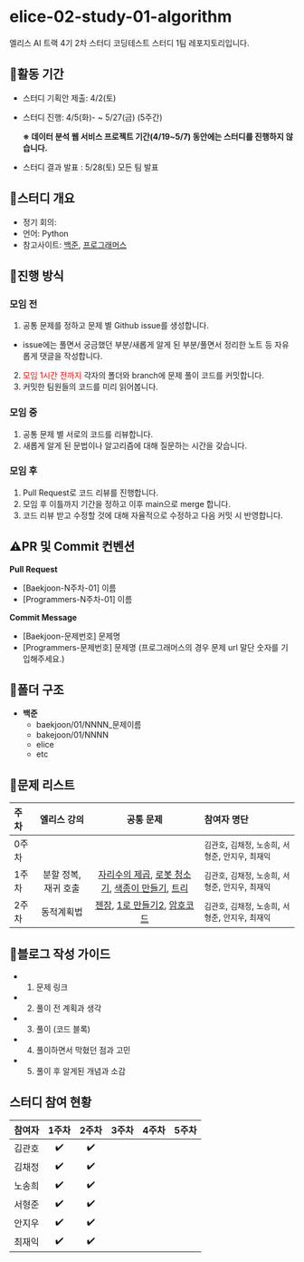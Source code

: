 # elice-02-study-01-algorithm
엘리스 AI 트랙 4기 2차 스터디 코딩테스트 스터디 1팀 레포지토리입니다.

## 🔶활동 기간
- 스터디 기획안 제출: 4/2(토)
- 스터디 진행: 4/5(화)- ~ 5/27(금) (5주간)
  
  **※ 데이터 분석 웹 서비스 프로젝트 기간(4/19~5/7) 동안에는 스터디를 진행하지 않습니다.**  

- 스터디 결과 발표 : 5/28(토) 모든 팀 발표

## 🔶스터디 개요
- 정기 회의:
- 언어: Python
- 참고사이트: [백준](https://www.acmicpc.net/), [프로그래머스](https://programmers.co.kr/)


## 🔶진행 방식

### 모임 전
1. 공통 문제를 정하고 문제 별 Github issue를 생성합니다.
  - issue에는 풀면서 궁금했던 부분/새롭게 알게 된 부분/풀면서 정리한 노트 등 자유롭게 댓글을 작성합니다. 
2. <span style="color:red">모임 1시간 전까지</span> 각자의 폴더와 branch에 문제 풀이 코드를 커밋합니다.
3. 커밋한 팀원들의 코드를 미리 읽어봅니다.

### 모임 중
1. 공통 문제 별 서로의 코드를 리뷰합니다.
2. 새롭게 알게 된 문법이나 알고리즘에 대해 질문하는 시간을 갖습니다.

### 모임 후 
1. Pull Request로 코드 리뷰를 진행합니다.
2. 모임 후 이틀까지 기간을 정하고 이후 main으로 merge 합니다.
3. 코드 리뷰 받고 수정할 것에 대해 자율적으로 수정하고 다음 커밋 시 반영합니다.

## ⚠️PR 및 Commit 컨벤션
**Pull Request**
- [Baekjoon-N주차-01] 이름
- [Programmers-N주차-01] 이름

**Commit Message**
- [Baekjoon-문제번호] 문제명
- [Programmers-문제번호] 문제명
(프로그래머스의 경우 문제 url 말단 숫자를 기입해주세요.)

## 📂폴더 구조
- **백준**
  - baekjoon/01/NNNN_문제이름
  - bakejoon/01/NNNN
  - elice
  - etc


## 📑문제 리스트
| 주차 | 엘리스 강의 | 공통 문제 | 참여자 명단 |
|:------|:--------:|:-----------:|:------------|
|0주차|||`김관호`, `김채정`, `노송희`, `서형준`, `안지우`, `최재익`|
|1주차| 분할 정복, 재귀 호출 |[자리수의 제곱](https://www.acmicpc.net/problem/4881), [로봇 청소기](https://www.acmicpc.net/problem/14503), [색종이 만들기](https://www.acmicpc.net/problem/2630), [트리](https://www.acmicpc.net/problem/4256) |`김관호`, `김채정`, `노송희`, `서형준`, `안지우`, `최재익`|
|2주차|동적계획법|[젠장](https://www.acmicpc.net/problem/1324), [1로 만들기2](https://www.acmicpc.net/problem/12852), [암호코드](https://www.acmicpc.net/problem/2011)|`김관호`, `김채정`, `노송희`, `서형준`, `안지우`, `최재익`|


## 🦮블로그 작성 가이드
- 1. 문제 링크
- 2. 풀이 전 계획과 생각
- 3. 풀이 (코드 블록)
- 4. 풀이하면서 막혔던 점과 고민
- 5. 풀이 후 알게된 개념과 소감

## 스터디 참여 현황
| 참여자 | 1주차 | 2주차 | 3주차 | 4주차 | 5주차 |
|:------|:-----:|:-----:|:-----:|:-----:|:------:|
|김관호| ✔️ | ✔️ ||||
|김채정| ✔️ | ✔️ ||||
|노송희| ✔️ | ✔️ ||||
|서형준| ✔️ | ✔️ ||||
|안지우| ✔️ | ✔️ ||||
|최재익| ✔️ | ✔️ ||||
